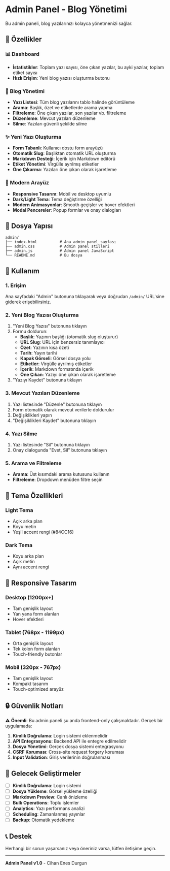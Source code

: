 # Admin Panel - Blog Yönetimi

Bu admin paneli, blog yazılarınızı kolayca yönetmenizi sağlar.

## 🚀 Özellikler

### 📊 Dashboard
- **İstatistikler**: Toplam yazı sayısı, öne çıkan yazılar, bu ayki yazılar, toplam etiket sayısı
- **Hızlı Erişim**: Yeni blog yazısı oluşturma butonu

### 📝 Blog Yönetimi
- **Yazı Listesi**: Tüm blog yazılarını tablo halinde görüntüleme
- **Arama**: Başlık, özet ve etiketlerde arama yapma
- **Filtreleme**: Öne çıkan yazılar, son yazılar vb. filtreleme
- **Düzenleme**: Mevcut yazıları düzenleme
- **Silme**: Yazıları güvenli şekilde silme

### ✨ Yeni Yazı Oluşturma
- **Form Tabanlı**: Kullanıcı dostu form arayüzü
- **Otomatik Slug**: Başlıktan otomatik URL oluşturma
- **Markdown Desteği**: İçerik için Markdown editörü
- **Etiket Yönetimi**: Virgülle ayrılmış etiketler
- **Öne Çıkarma**: Yazıları öne çıkan olarak işaretleme

### 🎨 Modern Arayüz
- **Responsive Tasarım**: Mobil ve desktop uyumlu
- **Dark/Light Tema**: Tema değiştirme özelliği
- **Modern Animasyonlar**: Smooth geçişler ve hover efektleri
- **Modal Pencereler**: Popup formlar ve onay dialogları

## 📁 Dosya Yapısı

```
admin/
├── index.html          # Ana admin panel sayfası
├── admin.css           # Admin panel stilleri
├── admin.js            # Admin panel JavaScript
└── README.md           # Bu dosya
```

## 🔧 Kullanım

### 1. Erişim
Ana sayfadaki "Admin" butonuna tıklayarak veya doğrudan `/admin/` URL'sine giderek erişebilirsiniz.

### 2. Yeni Blog Yazısı Oluşturma
1. "Yeni Blog Yazısı" butonuna tıklayın
2. Formu doldurun:
   - **Başlık**: Yazının başlığı (otomatik slug oluşturur)
   - **URL Slug**: URL için benzersiz tanımlayıcı
   - **Özet**: Yazının kısa özeti
   - **Tarih**: Yayın tarihi
   - **Kapak Görseli**: Görsel dosya yolu
   - **Etiketler**: Virgülle ayrılmış etiketler
   - **İçerik**: Markdown formatında içerik
   - **Öne Çıkan**: Yazıyı öne çıkan olarak işaretleme
3. "Yazıyı Kaydet" butonuna tıklayın

### 3. Mevcut Yazıları Düzenleme
1. Yazı listesinde "Düzenle" butonuna tıklayın
2. Form otomatik olarak mevcut verilerle doldurulur
3. Değişiklikleri yapın
4. "Değişiklikleri Kaydet" butonuna tıklayın

### 4. Yazı Silme
1. Yazı listesinde "Sil" butonuna tıklayın
2. Onay dialogunda "Evet, Sil" butonuna tıklayın

### 5. Arama ve Filtreleme
- **Arama**: Üst kısımdaki arama kutusunu kullanın
- **Filtreleme**: Dropdown menüden filtre seçin

## 🎨 Tema Özellikleri

### Light Tema
- Açık arka plan
- Koyu metin
- Yeşil accent rengi (#84CC16)

### Dark Tema
- Koyu arka plan
- Açık metin
- Aynı accent rengi

## 📱 Responsive Tasarım

### Desktop (1200px+)
- Tam genişlik layout
- Yan yana form alanları
- Hover efektleri

### Tablet (768px - 1199px)
- Orta genişlik layout
- Tek kolon form alanları
- Touch-friendly butonlar

### Mobil (320px - 767px)
- Tam genişlik layout
- Kompakt tasarım
- Touch-optimized arayüz

## 🔒 Güvenlik Notları

⚠️ **Önemli**: Bu admin paneli şu anda frontend-only çalışmaktadır. Gerçek bir uygulamada:

1. **Kimlik Doğrulama**: Login sistemi eklenmelidir
2. **API Entegrasyonu**: Backend API ile entegre edilmelidir
3. **Dosya Yönetimi**: Gerçek dosya sistemi entegrasyonu
4. **CSRF Koruması**: Cross-site request forgery koruması
5. **Input Validation**: Giriş verilerinin doğrulanması

## 🚀 Gelecek Geliştirmeler

- [ ] **Kimlik Doğrulama**: Login sistemi
- [ ] **Dosya Yükleme**: Görsel yükleme özelliği
- [ ] **Markdown Preview**: Canlı önizleme
- [ ] **Bulk Operations**: Toplu işlemler
- [ ] **Analytics**: Yazı performans analizi
- [ ] **Scheduling**: Zamanlanmış yayınlar
- [ ] **Backup**: Otomatik yedekleme

## 📞 Destek

Herhangi bir sorun yaşarsanız veya öneriniz varsa, lütfen iletişime geçin.

---

**Admin Panel v1.0** - Cihan Enes Durgun

